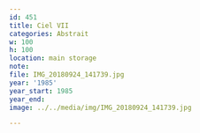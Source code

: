 ```yaml
---
id: 451
title: Ciel VII
categories: Abstrait
w: 100
h: 100
location: main storage
note:
file: IMG_20180924_141739.jpg
year: '1985'
year_start: 1985
year_end:
image: ../../media/img/IMG_20180924_141739.jpg

---
```

